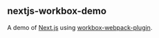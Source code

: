 nextjs-workbox-demo
------------------------

A demo of [Next.js](http://nextjs.org/) using [workbox-webpack-plugin](https://developers.google.com/web/tools/workbox/modules/workbox-webpack-plugin).
